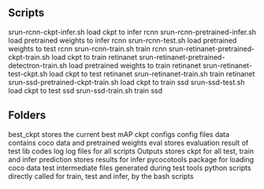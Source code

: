 ## Scripts
srun-rcnn-ckpt-infer.sh				load ckpt to infer rcnn
srun-rcnn-pretrained-infer.sh			load pretrained weights to infer rcnn
srun-rcnn-test.sh				load pretrained weights to test rcnn
srun-rcnn-train.sh				train rcnn
srun-retinanet-pretrained-ckpt-train.sh		load ckpt to train retinanet
srun-retinanet-pretrained-detectron-train.sh	load pretrained weights to train retinanet
srun-retinanet-test-ckpt.sh			load ckpt to test retinanet
srun-retinanet-train.sh				train retinanet
srun-ssd-pretrained-ckpt-train.sh		load ckpt to train ssd
srun-ssd-test.sh				load ckpt to test ssd
srun-ssd-train.sh				train ssd

## Folders
best_ckpt					stores the current best mAP ckpt
configs						config files
data						contains coco data and pretrained weights
eval						stores evaluation result of test
lib						codes
log						log files for all scripts
Outputs						stores ckpt for all test, train and infer 
prediction					stores results for infer
pycocotools					package for loading coco data
test						intermediate files generated during test
tools						python scripts directly called for train, test and infer, by the bash scripts
